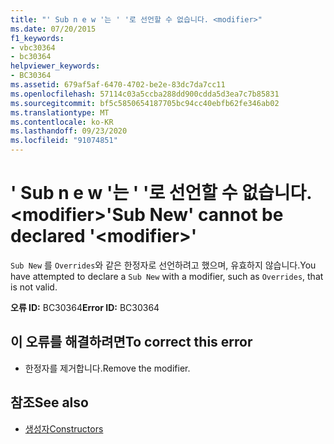 ```yaml
---
title: "' Sub n e w '는 ' '로 선언할 수 없습니다. <modifier>"
ms.date: 07/20/2015
f1_keywords:
- vbc30364
- bc30364
helpviewer_keywords:
- BC30364
ms.assetid: 679af5af-6470-4702-be2e-83dc7da7cc11
ms.openlocfilehash: 57114c03a5ccba288dd900cdda5d3ea7c7b85831
ms.sourcegitcommit: bf5c5850654187705bc94cc40ebfb62fe346ab02
ms.translationtype: MT
ms.contentlocale: ko-KR
ms.lasthandoff: 09/23/2020
ms.locfileid: "91074851"
---
```

# <a name="sub-new-cannot-be-declared-modifier"></a><span data-ttu-id="0ac22-102">' Sub n e w '는 ' '로 선언할 수 없습니다. \<modifier></span><span class="sxs-lookup"><span data-stu-id="0ac22-102">'Sub New' cannot be declared '\<modifier>'</span></span>

<span data-ttu-id="0ac22-103">`Sub New` 를 `Overrides`와 같은 한정자로 선언하려고 했으며, 유효하지 않습니다.</span><span class="sxs-lookup"><span data-stu-id="0ac22-103">You have attempted to declare a `Sub New` with a modifier, such as `Overrides`, that is not valid.</span></span>  
  
 <span data-ttu-id="0ac22-104">**오류 ID:** BC30364</span><span class="sxs-lookup"><span data-stu-id="0ac22-104">**Error ID:** BC30364</span></span>  
  
## <a name="to-correct-this-error"></a><span data-ttu-id="0ac22-105">이 오류를 해결하려면</span><span class="sxs-lookup"><span data-stu-id="0ac22-105">To correct this error</span></span>  
  
- <span data-ttu-id="0ac22-106">한정자를 제거합니다.</span><span class="sxs-lookup"><span data-stu-id="0ac22-106">Remove the modifier.</span></span>  
  
## <a name="see-also"></a><span data-ttu-id="0ac22-107">참조</span><span class="sxs-lookup"><span data-stu-id="0ac22-107">See also</span></span>

- [<span data-ttu-id="0ac22-108">생성자</span><span class="sxs-lookup"><span data-stu-id="0ac22-108">Constructors</span></span>](../programming-guide/concepts/object-oriented-programming.md#constructors)
